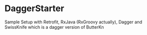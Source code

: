 DaggerStarter
=============

Sample Setup with Retrofit, RxJava (RxGroovy actually), Dagger and SwissKnife which is a dagger version of ButterKn

